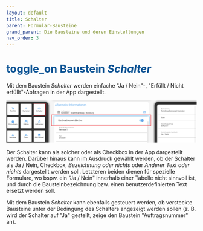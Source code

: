 ```yaml
---
layout: default
title: Schalter
parent: Formular-Bausteine
grand_parent: Die Bausteine und deren Einstellungen
nav_order: 3
---
```


# <span style="color:#0b5394"><span class="material-icons">toggle_on</span> **Baustein *Schalter***</span>

Mit dem Baustein *Schalter* werden einfache "Ja / Nein"-, "Erfüllt / Nicht erfüllt"-Abfragen in der App dargestellt.

![switch](\assets\record-spec-settings\1switch.png "switch")

Der Schalter kann als solcher oder als Checkbox in der App dargestellt werden. Darüber hinaus kann im Ausdruck gewählt
werden, ob der Schalter als Ja / Nein, Checkbox, *Bezeichnung oder nichts* oder *Anderer Text oder nichts* dargestellt werden soll.
Letzteren beiden dienen für spezielle Formulare, wo bspw. ein "Ja / Nein" innerhalb einer Tabelle nicht sinnvoll ist, und durch die Bausteinbezeichnung bzw. einen benutzerdefinierten Text ersetzt werden soll.

Mit dem Baustein *Schalter* kann ebenfalls gesteuert werden, ob versteckte Bausteine unter der Bedingung des Schalters
angezeigt werden sollen (z. B. wird der Schalter auf "Ja" gestellt, zeige den Baustein "Auftragsnummer" an).